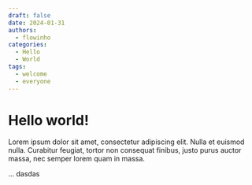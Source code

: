 ```yaml
---
draft: false
date: 2024-01-31 
authors:
  - flowinho
categories:
  - Hello
  - World
tags:
  - welcome
  - everyone
---
```


# Hello world!

Lorem ipsum dolor sit amet, consectetur adipiscing elit. Nulla et euismod
nulla. Curabitur feugiat, tortor non consequat finibus, justo purus auctor
massa, nec semper lorem quam in massa.

<!-- more -->


...
dasdas